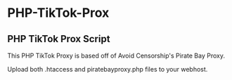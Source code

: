 # PHP-TikTok-Prox
## PHP TikTok Prox Script


This PHP TikTok Proxy is based off of Avoid Censorship's Pirate Bay Proxy. 

Upload both .htaccess and piratebayproxy.php files to your webhost.

